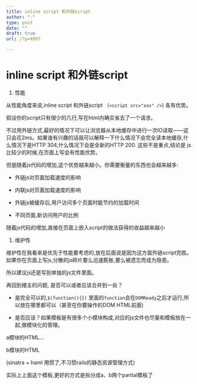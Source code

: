 ```yaml
---
title: inline script 和外链script
author: "-"
type: post
date: ""
draft: true
url: /?p=4997

---
```

# inline script 和外链script
  1. 性能

从性能角度来说,inline script 和外链script （`<script src="xxx" />`)  各有优势。
  
假设你的script只有很少的几行,写在html内确实省去了一个请求。
  
不过用外链方式,最好的情况下可以让浏览器从本地缓存中进行一次IO读取——这只会花2ms。如果谁有兴趣的话我可以解释一下什么情况下会完全读本地缓存,什么情况下是HTTP 304,什么情况下会是全新的HTTP 200. 这些不是重点,结论是 js比较少的时候,在页面上写会有性能优势。

但是随着js代码的增加,这个优势越来越小。你需要衡量的东西也会越来越多: 
  
* 外链js对页面加载速度的影响
  
* 内联js对页面加载速度的影响
  
* 外链js被缓存后,用户访问多个页面时能节约的加载时间
  
* 不同页面,新访问用户的比例
  
随着js代码的增加,直接在页面上嵌入script的做法获得的收益越来越小

  1. 维护性

维护性在我看来是优先于性能要考虑的,放在后面说是因为这方面外链script完胜。如果你在页面上写js,分散的js碎片要么迅速膨胀,要么被遗忘而成为隐患。

所以建议js还是写到单独的js文件里面。

再回到楼主的问题, 是否可以或者应该合并到一处？
  
* 是完全可以的,`$(function(){})` 里面的`function`会在`DOMReady`之后才运行,所以放在哪里都可以（甚至在你要操作的DOM HTML前面) 
  
* 是否应该？如果模板是有很多个小模块构成,对应的js文件也尽量和模板放在一起,做模块化的管理。

  <!-- module A -->
a模块的HTML...</div>
<script src="module-a.js"></script>

<!-- module B -->
b模块的HTML</div>
<script src="module-b.js"></script>

(sinatra + haml 用惯了,不习惯rails的静态资源管理方式)

实际上上面这个模板,更好的方式是拆分成a、b两个partial模板了